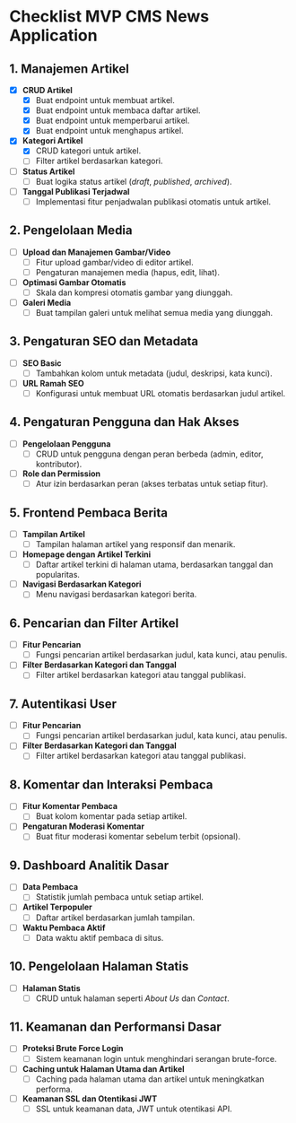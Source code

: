 # Checklist MVP CMS News Application

## 1. Manajemen Artikel

- [x] **CRUD Artikel**
  - [x] Buat endpoint untuk membuat artikel.
  - [x] Buat endpoint untuk membaca daftar artikel.
  - [x] Buat endpoint untuk memperbarui artikel.
  - [x] Buat endpoint untuk menghapus artikel.
- [x] **Kategori Artikel**
  - [x] CRUD kategori untuk artikel.
  - [ ] Filter artikel berdasarkan kategori.
- [ ] **Status Artikel**
  - [ ] Buat logika status artikel (*draft*, *published*, *archived*).
- [ ] **Tanggal Publikasi Terjadwal**
  - [ ] Implementasi fitur penjadwalan publikasi otomatis untuk artikel.

## 2. Pengelolaan Media

- [ ] **Upload dan Manajemen Gambar/Video**
  - [ ] Fitur upload gambar/video di editor artikel.
  - [ ] Pengaturan manajemen media (hapus, edit, lihat).
- [ ] **Optimasi Gambar Otomatis**
  - [ ] Skala dan kompresi otomatis gambar yang diunggah.
- [ ] **Galeri Media**
  - [ ] Buat tampilan galeri untuk melihat semua media yang diunggah.

## 3. Pengaturan SEO dan Metadata

- [ ] **SEO Basic**
  - [ ] Tambahkan kolom untuk metadata (judul, deskripsi, kata kunci).
- [ ] **URL Ramah SEO**
  - [ ] Konfigurasi untuk membuat URL otomatis berdasarkan judul artikel.

## 4. Pengaturan Pengguna dan Hak Akses

- [ ] **Pengelolaan Pengguna**
  - [ ] CRUD untuk pengguna dengan peran berbeda (admin, editor, kontributor).
- [ ] **Role dan Permission**
  - [ ] Atur izin berdasarkan peran (akses terbatas untuk setiap fitur).

## 5. Frontend Pembaca Berita

- [ ] **Tampilan Artikel**
  - [ ] Tampilan halaman artikel yang responsif dan menarik.
- [ ] **Homepage dengan Artikel Terkini**
  - [ ] Daftar artikel terkini di halaman utama, berdasarkan tanggal dan popularitas.
- [ ] **Navigasi Berdasarkan Kategori**
  - [ ] Menu navigasi berdasarkan kategori berita.

## 6. Pencarian dan Filter Artikel

- [ ] **Fitur Pencarian**
  - [ ] Fungsi pencarian artikel berdasarkan judul, kata kunci, atau penulis.
- [ ] **Filter Berdasarkan Kategori dan Tanggal**
  - [ ] Filter artikel berdasarkan kategori atau tanggal publikasi.

## 7. Autentikasi User

- [ ] **Fitur Pencarian**
  - [ ] Fungsi pencarian artikel berdasarkan judul, kata kunci, atau penulis.
- [ ] **Filter Berdasarkan Kategori dan Tanggal**
  - [ ] Filter artikel berdasarkan kategori atau tanggal publikasi.

## 8. Komentar dan Interaksi Pembaca

- [ ] **Fitur Komentar Pembaca**
  - [ ] Buat kolom komentar pada setiap artikel.
- [ ] **Pengaturan Moderasi Komentar**
  - [ ] Buat fitur moderasi komentar sebelum terbit (opsional).

## 9. Dashboard Analitik Dasar

- [ ] **Data Pembaca**
  - [ ] Statistik jumlah pembaca untuk setiap artikel.
- [ ] **Artikel Terpopuler**
  - [ ] Daftar artikel berdasarkan jumlah tampilan.
- [ ] **Waktu Pembaca Aktif**
  - [ ] Data waktu aktif pembaca di situs.

## 10. Pengelolaan Halaman Statis

- [ ] **Halaman Statis**
  - [ ] CRUD untuk halaman seperti *About Us* dan *Contact*.

## 11. Keamanan dan Performansi Dasar

- [ ] **Proteksi Brute Force Login**
  - [ ] Sistem keamanan login untuk menghindari serangan brute-force.
- [ ] **Caching untuk Halaman Utama dan Artikel**
  - [ ] Caching pada halaman utama dan artikel untuk meningkatkan performa.
- [ ] **Keamanan SSL dan Otentikasi JWT**
  - [ ] SSL untuk keamanan data, JWT untuk otentikasi API.
